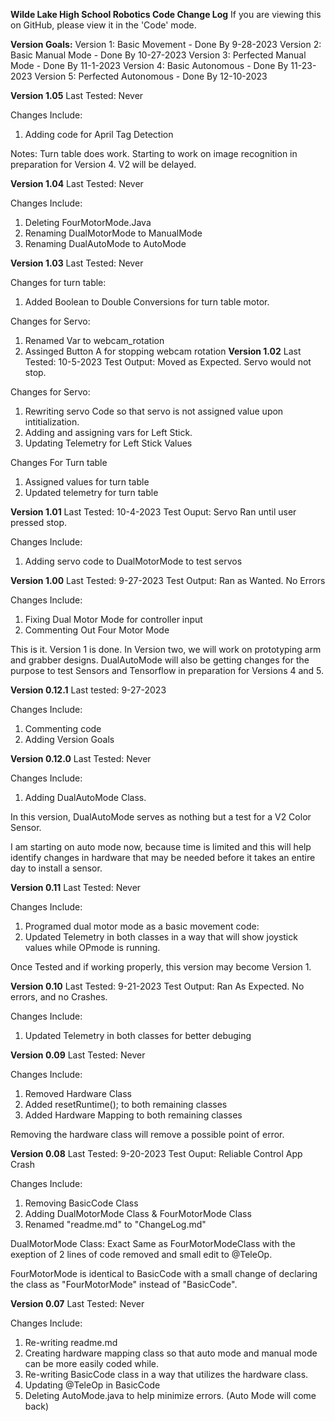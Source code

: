**Wilde Lake High School Robotics Code Change Log**
If you are viewing this on GitHub, please view it in the 'Code' mode.

**Version Goals:**
Version 1: Basic Movement - Done By 9-28-2023
Version 2: Basic Manual Mode - Done By 10-27-2023
Version 3: Perfected Manual Mode - Done By 11-1-2023
Version 4: Basic Autonomous - Done By 11-23-2023
Version 5: Perfected Autonomous  - Done By 12-10-2023

**Version 1.05**
Last Tested: Never

Changes Include:
1. Adding code for April Tag Detection

Notes:
Turn table does work. Starting to work on image recognition in preparation for Version 4. V2 will be delayed.

**Version 1.04**
Last Tested: Never

Changes Include:
1. Deleting FourMotorMode.Java
2. Renaming DualMotorMode to ManualMode
3. Renaming DualAutoMode to AutoMode

**Version 1.03**
Last Tested: Never

Changes for turn table:
1. Added Boolean to Double Conversions for turn table motor.

Changes for Servo:
1. Renamed Var to webcam_rotation
2. Assinged Button A for stopping webcam rotation
**Version 1.02**
Last Tested: 10-5-2023
Test Output: Moved as Expected. Servo would not stop.

Changes for Servo:
1. Rewriting servo Code so that servo is not assigned value
upon intitialization.
2. Adding and assigning vars for Left Stick.
3. Updating Telemetry for Left Stick Values

Changes For Turn table
1. Assigned values for turn table
2. Updated telemetry for turn table

**Version 1.01**
Last Tested: 10-4-2023
Test Ouput: Servo Ran until user pressed stop.

Changes Include:
1. Adding servo code to DualMotorMode to test servos

**Version 1.00**
Last Tested: 9-27-2023
Test Output: Ran as Wanted. No Errors

Changes Include:
1. Fixing Dual Motor Mode for controller input
2. Commenting Out Four Motor Mode

This is it. Version 1 is done. In Version two, we will work on prototyping arm and
grabber designs. DualAutoMode will also be getting changes for the purpose to test 
Sensors and Tensorflow in preparation for Versions 4 and 5.

**Version 0.12.1**
Last tested: 9-27-2023

Changes Include:
1. Commenting code
2. Adding Version Goals

**Version 0.12.0**
Last Tested: Never

Changes Include:
1. Adding DualAutoMode Class.

In this version, DualAutoMode serves as nothing but a test for a V2 Color Sensor.

I am starting on auto mode now, because time is limited and this will help identify changes in hardware that
may be needed before it takes an entire day to install a sensor.

**Version 0.11**
Last Tested: Never

Changes Include:
1. Programed dual motor mode as a basic movement code:
2. Updated Telemetry in both classes in a way that will show
joystick values while OPmode is running.

Once Tested and if working properly, this version may become Version 1.

**Version 0.10**
Last Tested: 9-21-2023
Test Output: Ran As Expected. No errors, and no Crashes.

Changes Include:
1. Updated Telemetry in both classes for better debuging

**Version 0.09**
Last Tested: Never

Changes Include:
1. Removed Hardware Class
2. Added resetRuntime(); to both remaining classes
3. Added Hardware Mapping to both remaining classes

Removing the hardware class will remove a possible point of error.

**Version 0.08**
Last Tested: 9-20-2023
Test Ouput: Reliable Control App Crash

Changes Include:
1. Removing BasicCode Class
2. Adding DualMotorMode Class & FourMotorMode Class
3. Renamed "readme.md" to "ChangeLog.md"

DualMotorMode Class: Exact Same as FourMotorModeClass with the exeption of 2 lines of code removed
and small edit to @TeleOp.

FourMotorMode is identical to BasicCode with a small change of declaring the class as
"FourMotorMode" instead of "BasicCode".

**Version 0.07**
Last Tested: Never

Changes Include:
1. Re-writing readme.md
2. Creating hardware mapping class so that auto mode and manual mode can be more easily coded while.
3. Re-writing BasicCode class in a way that utilizes the hardware class.
4. Updating @TeleOp in BasicCode
5. Deleting AutoMode.java to help minimize errors. (Auto Mode will come back)
